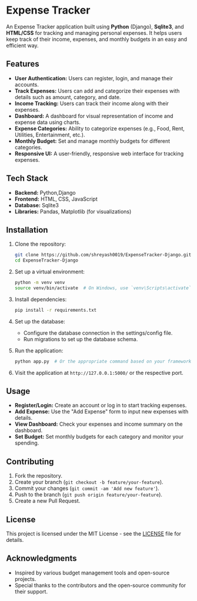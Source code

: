 
# Expense Tracker

An Expense Tracker application built using **Python** (Django), **Sqlite3**, and **HTML/CSS** for tracking and managing personal expenses. It helps users keep track of their income, expenses, and monthly budgets in an easy and efficient way.

## Features

- **User Authentication:** Users can register, login, and manage their accounts.
- **Track Expenses:** Users can add and categorize their expenses with details such as amount, category, and date.
- **Income Tracking:** Users can track their income along with their expenses.
- **Dashboard:** A dashboard for visual representation of income and expense data using charts.
- **Expense Categories:** Ability to categorize expenses (e.g., Food, Rent, Utilities, Entertainment, etc.).
- **Monthly Budget:** Set and manage monthly budgets for different categories.
- **Responsive UI:** A user-friendly, responsive web interface for tracking expenses.

## Tech Stack

- **Backend:** Python,Django
- **Frontend:** HTML, CSS, JavaScript
- **Database:** Sqlite3
- **Libraries:** Pandas, Matplotlib (for visualizations)

## Installation

1. Clone the repository:

   ```bash
   git clone https://github.com/shreyash0019/ExpenseTracker-Django.git
   cd ExpenseTracker-Django
   ```

2. Set up a virtual environment:

   ```bash
   python -m venv venv
   source venv/bin/activate  # On Windows, use `venv\Scripts\activate`
   ```

3. Install dependencies:

   ```bash
   pip install -r requirements.txt
   ```

4. Set up the database:

   - Configure the database connection in the settings/config file.
   - Run migrations to set up the database schema.

5. Run the application:

   ```bash
   python app.py  # Or the appropriate command based on your framework (Flask/Django)
   ```

6. Visit the application at `http://127.0.0.1:5000/` or the respective port.

## Usage

- **Register/Login:** Create an account or log in to start tracking expenses.
- **Add Expense:** Use the "Add Expense" form to input new expenses with details.
- **View Dashboard:** Check your expenses and income summary on the dashboard.
- **Set Budget:** Set monthly budgets for each category and monitor your spending.

## Contributing

1. Fork the repository.
2. Create your branch (`git checkout -b feature/your-feature`).
3. Commit your changes (`git commit -am 'Add new feature'`).
4. Push to the branch (`git push origin feature/your-feature`).
5. Create a new Pull Request.

## License

This project is licensed under the MIT License - see the [LICENSE](LICENSE) file for details.

## Acknowledgments

- Inspired by various budget management tools and open-source projects.
- Special thanks to the contributors and the open-source community for their support.
